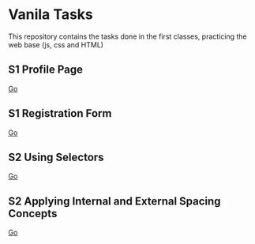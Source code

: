 # Vanila Tasks

This repository contains the tasks done in the first classes, practicing the web base (js, css and HTML)

## S1 Profile Page 

[Go](S1_Profile_Page)

## S1 Registration Form 

[Go](S1_Registration_Form)

## S2 Using Selectors

[Go](S2_Using_Selectors)

## S2 Applying Internal and External Spacing Concepts

[Go](S2_Spacing_Concepts)